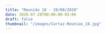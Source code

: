 ```yaml
---
title: "Reunião 18 - 28/08/2020"
date: 2020-07-28T00:00:00-03:00
draft: false
thumbnail: "/images/Cartaz-Reuniao_18.jpg"
---
```

